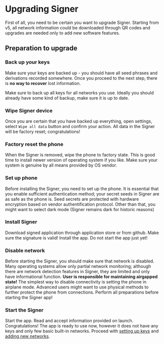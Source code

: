 # Upgrading Signer

First of all, you need to be certain you want to upgrade Signer. Starting from v5, all network information could be downloaded through QR codes and upgrades are needed only to add new software features.

## Preparation to upgrade

### Back up your keys

Make sure your keys are backed up - you should have all seed phrases and derivations recorded somewhere. Once you proceed to the next step, there is **no way to recover** lost information.

Make sure to back up all keys for all networks you use. Ideally you should already have some kind of backup, make sure it is up to date.

### Wipe Signer device

Once you are certain that you have backed up everything, open settings, select `Wipe all data` button and confirm your action. All data in the Signer will be factory reset; congratulations!

### Factory reset the phone

When the Signer is removed, wipe the phone to factory state. This is good time to install newer version of operating system if you like. Make sure your system is genuine by all means provided by OS vendor.

### Set up phone

Before installing the Signer, you need to set up the phone. It is essential that you enable sufficient authentication method; your secret seeds in Signer are as safe as the phone is. Seed secrets are protected with hardware encryption based on vendor authentification protocol. Other than that, you might want to select dark mode (Signer remains dark for historic reasons)

### Install Signer

Download signed application through application store or from github. Make sure the signature is valid! Install the app. Do not start the app just yet!

### Disable network

Before starting the Signer, you should make sure that network is disabled. Many operating systems allow only partial network monitoring; although there are network detection features in Signer, they are limited and only have informational function. **User is responsible for maintaining airgapped state!** The simplest way to disable connectivity is setting the phone in airplane mode. Advanced users might want to use physical methods to further protect the phone from connections. Perform all preparations before starting the Signer app!

### Start the Signer

Start the app. Read and accept information provided on launch. Congratulations! The app is ready to use now, however it does not have any keys and only few basic built-in networks. Proceed with [setting up keys](../tutorials/Start.md) and [adding new networks](../tutorials/Add-New-Network.md).

<!--TODO Feel free to use built-in Westend test network to try things out. Get test tokens at #westend_faucet:matrix.org or something along the lines-->
